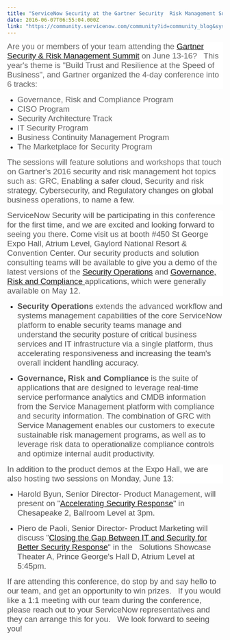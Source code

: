 ```yaml
---
title: "ServiceNow Security at the Gartner Security  Risk Management Summit"
date: 2016-06-07T06:55:04.000Z
link: "https://community.servicenow.com/community?id=community_blog&sys_id=ce0eea2ddbd0dbc01dcaf3231f961900"
---
```

<p style="background: white;"><span style="font-size: 14.0pt; font-family: Arial; color: #666666;">Are you or members of your team attending the <span style="text-decoration: underline;"><a title="w.gartner.com/events/na/security" href="http://www.gartner.com/events/na/security">Gartner Security &amp; Risk Management Summit</a></span> on June 13-16?   This year's theme is "Build Trust and Resilience at the Speed of Business", and Gartner organized the 4-day conference into 6 tracks:</span></p><p style="background: white;"></p><ul><li><span style="font-size: 14.0pt; font-family: Arial; color: #666666;">Governance, Risk and Compliance Program</span></li><li><span style="font-size: 14.0pt; font-family: Arial; color: #666666;">CISO Program </span></li><li><span style="font-size: 14.0pt; font-family: Arial; color: #666666;">Security Architecture Track</span></li><li><span style="font-size: 14.0pt; font-family: Arial; color: #666666;">IT Security Program</span></li><li><span style="font-size: 14.0pt; font-family: Arial; color: #666666;">Business Continuity Management Program</span></li><li><span style="font-size: 14.0pt; font-family: Arial; color: #666666;">The Marketplace for Security Program</span></li></ul><p></p><p style="background: white;"><span style="font-size: 14.0pt; font-family: Arial; color: #666666;">The sessions will feature solutions and workshops that touch on Gartner's 2016 security and risk management hot topics such as: GRC, E</span><span style="font-size: 14.0pt; font-family: Arial; color: #555555;">nabling a safer cloud</span><span style="font-size: 14.0pt; font-family: Arial; color: #666666;">, </span><span style="font-size: 14.0pt; font-family: Arial; color: #555555;">Security and risk strategy</span><span style="font-size: 14.0pt; font-family: Arial; color: #666666;">, </span><span style="font-size: 14.0pt; font-family: Arial; color: #555555;">Cybersecurity, and Regulatory changes on global business operations, to name a few.</span></p><p style="background: white;"></p><p style="background: white;"><span style="font-size: 14.0pt; font-family: Arial; color: #555555;">ServiceNow Security will be participating in this conference for the first time, and we are excited and looking forward to seeing you there. Come visit us at booth #450 St George Expo Hall, Atrium Level, Gaylord National Resort &amp; Convention Center. Our security products and solution consulting teams will be available to give you a demo of the latest versions of the <span style="text-decoration: underline;"><a title="w.servicenow.com/products/security-operations.html" href="http://www.servicenow.com/products/security-operations.html">Security Operations</a></span> and <span style="text-decoration: underline;"><a title="w.servicenow.com/products/governance-risk-and-compliance.html" href="http://www.servicenow.com/products/governance-risk-and-compliance.html">Governance, Risk and Compliance </a></span>applications, which were generally available on May 12. </span></p><p style="background: white;"></p><ul><li><strong style="color: #555555; font-size: 14.0pt; font-family: Arial;">Security Operations</strong><span style="font-size: 14.0pt; font-family: Arial; color: #555555;"> extends the advanced workflow and systems management capabilities of the core ServiceNow platform to enable security teams manage and understand the security posture of critical business services and IT infrastructure via a single platform, thus accelerating responsiveness and increasing the team's overall incident handling accuracy. </span></li></ul><p style="background: white;"></p><ul><li><strong style="color: #555555; font-size: 14.0pt; font-family: Arial;">Governance, Risk and Compliance</strong><span style="font-size: 14.0pt; font-family: Arial; color: #555555;"> is the suite of applications that are designed to leverage real-time service performance analytics and CMDB information from the Service Management platform with compliance and security information. The combination of GRC with Service Management enables our customers to execute sustainable risk management programs, as well as to leverage risk data to operationalize compliance controls and optimize internal audit productivity.</span></li></ul><p style="background: white;"></p><p style="background: white;"><span style="font-size: 14.0pt; font-family: Arial; color: #555555;">In addition to the product demos at the Expo Hall, we are also hosting two sessions on Monday, June 13:</span></p><p style="background: white;"></p><ul style="list-style-type: disc;"><li><span style="font-size: 14.0pt; font-family: Arial; color: #555555;">Harold Byun, Senior Director- Product Management, will present on "<span style="text-decoration: underline;"><a title="ents.gartner.com/#/en/navigator/sec22/agenda/711620/sessiondetail/speakers-tab" href="http://events.gartner.com/#/en/navigator/sec22/agenda/711620/sessiondetail/speakers-tab">Accelerating Security Response</a></span>" in Chesapeake 2, Ballroom Level at 3pm.</span></li></ul><p></p><ul style="list-style-type: disc;"><li><span style="font-size: 14.0pt; font-family: Arial; color: #555555;">Piero de Paoli, Senior Director- Product Marketing will discuss "<a title="ents.gartner.com/#/en/navigator/sec22/agenda/703587/sessiondetail/speakers-tab?filter=(Location-4547)" href="http://events.gartner.com/#/en/navigator/sec22/agenda/703587/sessiondetail/speakers-tab?filter=(Location-4547)">Closing the Gap Between IT and Security for Better Security Response</a>" in the   Solutions Showcase Theater A, Prince George's Hall D, Atrium Level at 5:45pm.</span></li></ul><p></p><p><span style="color: #555555; font-size: 14.0pt; font-family: Arial;">If are attending this conference, do stop by and say hello to our team, and get an opportunity to win prizes.   If you would like a 1:1 meeting with our team during the conference, please reach out to </span><span style="font-size: 14.0pt; font-family: Arial; color: #555555;">your ServiceNow representatives and they can arrange this for you.   We look forward to seeing you! </span></p>